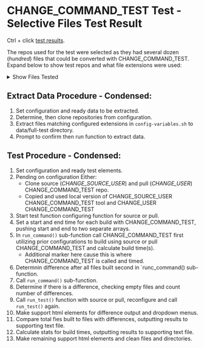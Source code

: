 # CHANGE_COMMAND_TEST Test - Selective Files Test Result

Ctrl + click [test results](https://jhauga.github.io/htmlpreview.github.com/?https://github.com/CHANGE_USER/CHANGE_REPO/blob/main/index.html).

The repos used for the test were selected as they had several dozen (*hundred*) files that could be converted with CHANGE_COMMAND_TEST.
Expand below to show test repos and what file extensions were used: 
<details>
 <summary>Show Files Tested</summary>
  
CHANGE_FILE_LIST
   
</details>

## Extract Data Procedure - Condensed:
1. Set configuration and ready data to be extracted.
2. Determine, then clone repositories from configuration.
3. Extract files matching configured extensions in ` config-variables.sh ` to data/full-test directory.
4. Prompt to confirm then run function to extract data.

## Test Procedure - Condensed:
1. Set configuration and ready test elements.
2. Pending on configuration Either:
   - Clone source (*CHANGE_SOURCE_USER*) and pull (*CHANGE_USER*) CHANGE_COMMAND_TEST repo.
   - Copied and used local version of CHANGE_SOURCE_USER CHANGE_COMMAND_TEST tool and CHANGE_USER CHANGE_COMMAND_TEST
3. Start test function configuring function for source or pull.
4. Set a start and end time for each build with CHANGE_COMMAND_TEST, pushing start and end to two separate arrays.
5. In ` run_command() ` sub-function call CHANGE_COMMAND_TEST first utilizing prior configurations to build using source or pull CHANGE_COMMAND_TEST and calculate build time(s).
   - Additional marker here cause this is where CHANGE_COMMAND_TEST is called and timed.
6. Determnin difference after all files built second in `runc_command() sub-function.
7. Call ` run_command() ` sub-function.
8. Determine if there is a difference, checking empty files and count number of differences.
9. Call ` run_test() ` function with source or pull, reconfigure and call ` run_test() ` again.
10. Make support html elements for difference output and dropdown menus.
11. Compare total fies built to files with differences, outputting results to supporting text file.
12. Calculate stats for build times, outputting results to supporting text file.
13. Make remaining support html elements and clean files and directories.
